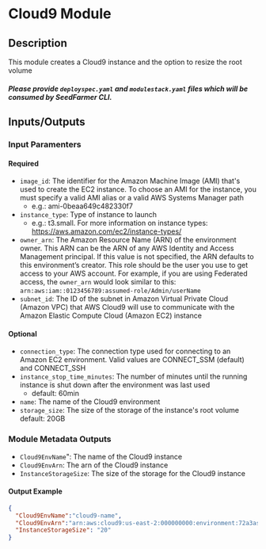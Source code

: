 # Cloud9 Module

## Description

This module creates a Cloud9 instance and the option to resize the root volume
##### Please provide `deployspec.yaml` and `modulestack.yaml` files which will be consumed by SeedFarmer CLI.

## Inputs/Outputs

### Input Paramenters

#### Required

- `image_id`: The identifier for the Amazon Machine Image (AMI) that's used to create the EC2 instance. To choose an AMI for the instance, you must specify a valid AMI alias or a valid AWS Systems Manager path
  - e.g.: ami-0beaa649c482330f7
- `instance_type`: Type of instance to launch
  - e.g.: t3.small. For more information on instance types: https://aws.amazon.com/ec2/instance-types/
- `owner_arn`: The Amazon Resource Name (ARN) of the environment owner. This ARN can be the ARN of any AWS Identity and Access Management principal.
    If this value is not specified, the ARN defaults to this environment’s creator. This role should be the user you use to get access to your AWS account. For example,
    if you are using Federated access, the `owner_arn` would look similar to this: `arn:aws:iam::0123456789:assumed-role/Admin/userName`
- `subnet_id`: The ID of the subnet in Amazon Virtual Private Cloud (Amazon VPC) that AWS Cloud9 will use to communicate with the Amazon Elastic Compute Cloud (Amazon EC2) instance

#### Optional

- `connection_type`: The connection type used for connecting to an Amazon EC2 environment. Valid values are CONNECT_SSM (default) and CONNECT_SSH
- `instance_stop_time_minutes`: The number of minutes until the running instance is shut down after the environment was last used
  - default: 60min
- `name`: The name of the Cloud9 environment
- `storage_size`: The size of the storage of the instance's root volume
    default: 20GB

### Module Metadata Outputs

- `Cloud9EnvName`": The name of the Cloud9 instance
- `Cloud9EnvArn`: The arn of the Cloud9 instance
- `InstanceStorageSize`: The size of the storage for the Cloud9 instance

#### Output Example

```json
{
  "Cloud9EnvName":"cloud9-name",
  "Cloud9EnvArn":"arn:aws:cloud9:us-east-2:000000000:environment:72a3asda1fad4512718114deaad572e",
  "InstanceStorageSize": "20"
}
```
